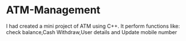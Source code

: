 # ATM-Management
I had created a mini project of ATM using C++. It perform functions like: check balance,Cash Withdraw,User details
and Update mobile number
